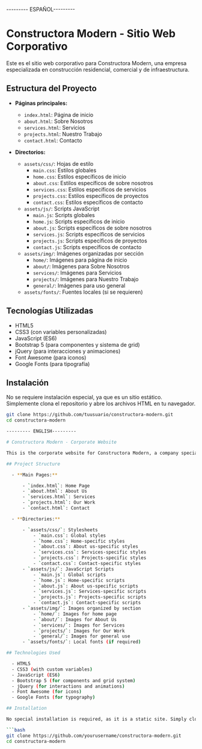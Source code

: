 --------- ESPAÑOL---------

# Constructora Modern - Sitio Web Corporativo

Este es el sitio web corporativo para Constructora Modern, una empresa especializada en construcción residencial, comercial y de infraestructura.

## Estructura del Proyecto

- **Páginas principales:**
  - `index.html`: Página de inicio
  - `about.html`: Sobre Nosotros
  - `services.html`: Servicios
  - `projects.html`: Nuestro Trabajo
  - `contact.html`: Contacto

- **Directorios:**
  - `assets/css/`: Hojas de estilo
    - `main.css`: Estilos globales
    - `home.css`: Estilos específicos de inicio
    - `about.css`: Estilos específicos de sobre nosotros
    - `services.css`: Estilos específicos de servicios
    - `projects.css`: Estilos específicos de proyectos
    - `contact.css`: Estilos específicos de contacto
  - `assets/js/`: Scripts JavaScript
    - `main.js`: Scripts globales
    - `home.js`: Scripts específicos de inicio
    - `about.js`: Scripts específicos de sobre nosotros
    - `services.js`: Scripts específicos de servicios
    - `projects.js`: Scripts específicos de proyectos
    - `contact.js`: Scripts específicos de contacto
  - `assets/img/`: Imágenes organizadas por sección
    - `home/`: Imágenes para página de inicio
    - `about/`: Imágenes para Sobre Nosotros
    - `services/`: Imágenes para Servicios
    - `projects/`: Imágenes para Nuestro Trabajo
    - `general/`: Imágenes para uso general
  - `assets/fonts/`: Fuentes locales (si se requieren)

## Tecnologías Utilizadas

- HTML5
- CSS3 (con variables personalizadas)
- JavaScript (ES6)
- Bootstrap 5 (para componentes y sistema de grid)
- jQuery (para interacciones y animaciones)
- Font Awesome (para iconos)
- Google Fonts (para tipografía)

## Instalación

No se requiere instalación especial, ya que es un sitio estático. Simplemente clona el repositorio y abre los archivos HTML en tu navegador.

```bash
git clone https://github.com/tuusuario/constructora-modern.git
cd constructora-modern

--------- ENGLISH---------

# Constructora Modern - Corporate Website

This is the corporate website for Constructora Modern, a company specializing in residential, commercial, and infrastructure construction.

## Project Structure

  - **Main Pages:**

      - `index.html`: Home Page
      - `about.html`: About Us
      - `services.html`: Services
      - `projects.html`: Our Work
      - `contact.html`: Contact

  - **Directories:**

      - `assets/css/`: Stylesheets
          - `main.css`: Global styles
          - `home.css`: Home-specific styles
          - `about.css`: About us-specific styles
          - `services.css`: Services-specific styles
          - `projects.css`: Projects-specific styles
          - `contact.css`: Contact-specific styles
      - `assets/js/`: JavaScript Scripts
          - `main.js`: Global scripts
          - `home.js`: Home-specific scripts
          - `about.js`: About us-specific scripts
          - `services.js`: Services-specific scripts
          - `projects.js`: Projects-specific scripts
          - `contact.js`: Contact-specific scripts
      - `assets/img/`: Images organized by section
          - `home/`: Images for home page
          - `about/`: Images for About Us
          - `services/`: Images for Services
          - `projects/`: Images for Our Work
          - `general/`: Images for general use
      - `assets/fonts/`: Local fonts (if required)

## Technologies Used

  - HTML5
  - CSS3 (with custom variables)
  - JavaScript (ES6)
  - Bootstrap 5 (for components and grid system)
  - jQuery (for interactions and animations)
  - Font Awesome (for icons)
  - Google Fonts (for typography)

## Installation

No special installation is required, as it is a static site. Simply clone the repository and open the HTML files in your browser.

```bash
git clone https://github.com/yourusername/constructora-modern.git
cd constructora-modern
```
